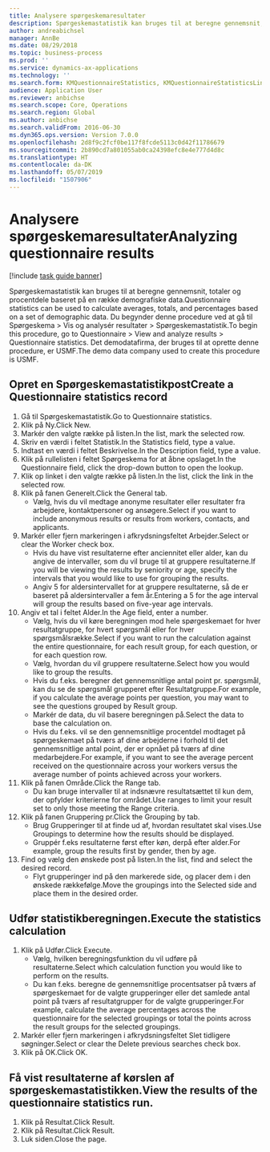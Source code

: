 ```yaml
---
title: Analysere spørgeskemaresultater
description: Spørgeskemastatistik kan bruges til at beregne gennemsnit, totaler og procentdele baseret på en række demografiske data.
author: andreabichsel
manager: AnnBe
ms.date: 08/29/2018
ms.topic: business-process
ms.prod: ''
ms.service: dynamics-ax-applications
ms.technology: ''
ms.search.form: KMQuestionnaireStatistics, KMQuestionnaireStatisticsLine
audience: Application User
ms.reviewer: anbichse
ms.search.scope: Core, Operations
ms.search.region: Global
ms.author: anbichse
ms.search.validFrom: 2016-06-30
ms.dyn365.ops.version: Version 7.0.0
ms.openlocfilehash: 2d8f9c2fcf0be117f8fcde5113c0d42f11786679
ms.sourcegitcommit: 2b890cd7a801055ab0ca24398efc8e4e777d4d8c
ms.translationtype: HT
ms.contentlocale: da-DK
ms.lasthandoff: 05/07/2019
ms.locfileid: "1507906"
---
```

# <a name="analyzing-questionnaire-results"></a><span data-ttu-id="ab992-103">Analysere spørgeskemaresultater</span><span class="sxs-lookup"><span data-stu-id="ab992-103">Analyzing questionnaire results</span></span>

[!include [task guide banner](../../includes/task-guide-banner.md)]

<span data-ttu-id="ab992-104">Spørgeskemastatistik kan bruges til at beregne gennemsnit, totaler og procentdele baseret på en række demografiske data.</span><span class="sxs-lookup"><span data-stu-id="ab992-104">Questionnaire statistics can be used to calculate averages, totals, and percentages based on a set of demographic data.</span></span> <span data-ttu-id="ab992-105">Du begynder denne procedure ved at gå til Spørgeskema > Vis og analysér resultater > Spørgeskemastatistik.</span><span class="sxs-lookup"><span data-stu-id="ab992-105">To begin this procedure, go to Questionnaire > View and analyze results > Questionnaire statistics.</span></span> <span data-ttu-id="ab992-106">Det demodatafirma, der bruges til at oprette denne procedure, er USMF.</span><span class="sxs-lookup"><span data-stu-id="ab992-106">The demo data company used to create this procedure is USMF.</span></span>


## <a name="create-a-questionnaire-statistics-record"></a><span data-ttu-id="ab992-107">Opret en Spørgeskemastatistikpost</span><span class="sxs-lookup"><span data-stu-id="ab992-107">Create a Questionnaire statistics record</span></span>
1. <span data-ttu-id="ab992-108">Gå til Spørgeskemastatistik.</span><span class="sxs-lookup"><span data-stu-id="ab992-108">Go to Questionnaire statistics.</span></span>
2. <span data-ttu-id="ab992-109">Klik på Ny.</span><span class="sxs-lookup"><span data-stu-id="ab992-109">Click New.</span></span>
3. <span data-ttu-id="ab992-110">Markér den valgte række på listen.</span><span class="sxs-lookup"><span data-stu-id="ab992-110">In the list, mark the selected row.</span></span>
4. <span data-ttu-id="ab992-111">Skriv en værdi i feltet Statistik.</span><span class="sxs-lookup"><span data-stu-id="ab992-111">In the Statistics field, type a value.</span></span>
5. <span data-ttu-id="ab992-112">Indtast en værdi i feltet Beskrivelse.</span><span class="sxs-lookup"><span data-stu-id="ab992-112">In the Description field, type a value.</span></span>
6. <span data-ttu-id="ab992-113">Klik på rullelisten i feltet Spørgeskema for at åbne opslaget.</span><span class="sxs-lookup"><span data-stu-id="ab992-113">In the Questionnaire field, click the drop-down button to open the lookup.</span></span>
7. <span data-ttu-id="ab992-114">Klik op linket i den valgte række på listen.</span><span class="sxs-lookup"><span data-stu-id="ab992-114">In the list, click the link in the selected row.</span></span>
8. <span data-ttu-id="ab992-115">Klik på fanen Generelt.</span><span class="sxs-lookup"><span data-stu-id="ab992-115">Click the General tab.</span></span>
    * <span data-ttu-id="ab992-116">Vælg, hvis du vil medtage anonyme resultater eller resultater fra arbejdere, kontaktpersoner og ansøgere.</span><span class="sxs-lookup"><span data-stu-id="ab992-116">Select if you want to include anonymous results or results from workers, contacts, and applicants.</span></span>  
9. <span data-ttu-id="ab992-117">Markér eller fjern markeringen i afkrydsningsfeltet Arbejder.</span><span class="sxs-lookup"><span data-stu-id="ab992-117">Select or clear the Worker check box.</span></span>
    * <span data-ttu-id="ab992-118">Hvis du have vist resultaterne efter anciennitet eller alder, kan du angive de intervaller, som du vil bruge til at gruppere resultaterne.</span><span class="sxs-lookup"><span data-stu-id="ab992-118">If you will be viewing the results by seniority or age, specify the intervals that you would like to use for grouping the results.</span></span>  
    * <span data-ttu-id="ab992-119">Angiv 5 for aldersintervallet for at gruppere resultaterne, så de er baseret på aldersintervaller a fem år.</span><span class="sxs-lookup"><span data-stu-id="ab992-119">Entering a 5 for the age interval will group the results based on five-year age intervals.</span></span>  
10. <span data-ttu-id="ab992-120">Angiv et tal i feltet Alder.</span><span class="sxs-lookup"><span data-stu-id="ab992-120">In the Age field, enter a number.</span></span>
    * <span data-ttu-id="ab992-121">Vælg, hvis du vil køre beregningen mod hele spørgeskemaet for hver resultatgruppe, for hvert spørgsmål eller for hver spørgsmålsrække.</span><span class="sxs-lookup"><span data-stu-id="ab992-121">Select if you want to run the calculation against the entire questionnaire, for each result group, for each question, or for each question row.</span></span>  
    * <span data-ttu-id="ab992-122">Vælg, hvordan du vil gruppere resultaterne.</span><span class="sxs-lookup"><span data-stu-id="ab992-122">Select how you would like to group the results.</span></span>  
    * <span data-ttu-id="ab992-123">Hvis du f.eks. beregner det gennemsnitlige antal point pr. spørgsmål, kan du se de spørgsmål grupperet efter Resultatgruppe.</span><span class="sxs-lookup"><span data-stu-id="ab992-123">For example, if you calculate the average points per question, you may want to see the questions grouped by Result group.</span></span>  
    * <span data-ttu-id="ab992-124">Markér de data, du vil basere beregningen på.</span><span class="sxs-lookup"><span data-stu-id="ab992-124">Select the data to base the calculation on.</span></span>  
    * <span data-ttu-id="ab992-125">Hvis du f.eks. vil se den gennemsnitlige procentdel modtaget på spørgeskemaet på tværs af dine arbejderne i forhold til det gennemsnitlige antal point, der er opnået på tværs af dine medarbejdere.</span><span class="sxs-lookup"><span data-stu-id="ab992-125">For example, if you want to see the average percent received on the questionnaire across your workers versus the average number of points achieved across your workers.</span></span>  
11. <span data-ttu-id="ab992-126">Klik på fanen Område.</span><span class="sxs-lookup"><span data-stu-id="ab992-126">Click the Range tab.</span></span>
    * <span data-ttu-id="ab992-127">Du kan bruge intervaller til at indsnævre resultatsættet til kun dem, der opfylder kriterierne for området.</span><span class="sxs-lookup"><span data-stu-id="ab992-127">Use ranges to limit your result set to only those meeting the Range criteria.</span></span>  
12. <span data-ttu-id="ab992-128">Klik på fanen Gruppering pr.</span><span class="sxs-lookup"><span data-stu-id="ab992-128">Click the Grouping by tab.</span></span>
    * <span data-ttu-id="ab992-129">Brug Grupperinger til at finde ud af, hvordan resultatet skal vises.</span><span class="sxs-lookup"><span data-stu-id="ab992-129">Use Groupings to determine how the results should be displayed.</span></span>  
    * <span data-ttu-id="ab992-130">Gruppér f.eks resultaterne først efter køn, derpå efter alder.</span><span class="sxs-lookup"><span data-stu-id="ab992-130">For example, group the results first by gender, then by age.</span></span>  
13. <span data-ttu-id="ab992-131">Find og vælg den ønskede post på listen.</span><span class="sxs-lookup"><span data-stu-id="ab992-131">In the list, find and select the desired record.</span></span>
    * <span data-ttu-id="ab992-132">Flyt grupperinger ind på den markerede side, og placer dem i den ønskede rækkefølge.</span><span class="sxs-lookup"><span data-stu-id="ab992-132">Move the groupings into the Selected side and place them in the desired order.</span></span>  

## <a name="execute-the-statistics-calculation"></a><span data-ttu-id="ab992-133">Udfør statistikberegningen.</span><span class="sxs-lookup"><span data-stu-id="ab992-133">Execute the statistics calculation</span></span>
1. <span data-ttu-id="ab992-134">Klik på Udfør.</span><span class="sxs-lookup"><span data-stu-id="ab992-134">Click Execute.</span></span>
    * <span data-ttu-id="ab992-135">Vælg, hvilken beregningsfunktion du vil udføre på resultaterne.</span><span class="sxs-lookup"><span data-stu-id="ab992-135">Select which calculation function you would like to perform on the results.</span></span>  
    * <span data-ttu-id="ab992-136">Du kan f.eks. beregne de gennemsnitlige procentsatser på tværs af spørgeskemaet for de valgte grupperinger eller det samlede antal point på tværs af resultatgrupper for de valgte grupperinger.</span><span class="sxs-lookup"><span data-stu-id="ab992-136">For example, calculate the average percentages across the questionnaire for the selected groupings or total the points across the result groups for the selected groupings.</span></span>  
2. <span data-ttu-id="ab992-137">Markér eller fjern markeringen i afkrydsningsfeltet Slet tidligere søgninger.</span><span class="sxs-lookup"><span data-stu-id="ab992-137">Select or clear the Delete previous searches check box.</span></span>
3. <span data-ttu-id="ab992-138">Klik på OK.</span><span class="sxs-lookup"><span data-stu-id="ab992-138">Click OK.</span></span>

## <a name="view-the-results-of-the-questionnaire-statistics-run"></a><span data-ttu-id="ab992-139">Få vist resultaterne af kørslen af spørgeskemastatistikken.</span><span class="sxs-lookup"><span data-stu-id="ab992-139">View the results of the questionnaire statistics run.</span></span>
1. <span data-ttu-id="ab992-140">Klik på Resultat.</span><span class="sxs-lookup"><span data-stu-id="ab992-140">Click Result.</span></span>
2. <span data-ttu-id="ab992-141">Klik på Resultat.</span><span class="sxs-lookup"><span data-stu-id="ab992-141">Click Result.</span></span>
3. <span data-ttu-id="ab992-142">Luk siden.</span><span class="sxs-lookup"><span data-stu-id="ab992-142">Close the page.</span></span>

